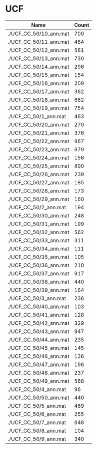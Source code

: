 
# UCF
| Name | Count |
|----|---|
| ./UCF_CC_50/10_ann.mat  | 700  |
| ./UCF_CC_50/11_ann.mat  | 484  |
| ./UCF_CC_50/12_ann.mat  | 581  |
| ./UCF_CC_50/13_ann.mat  | 730  |
| ./UCF_CC_50/14_ann.mat  | 296  |
| ./UCF_CC_50/15_ann.mat  | 154  |
| ./UCF_CC_50/16_ann.mat  | 209  |
| ./UCF_CC_50/17_ann.mat  | 362  |
| ./UCF_CC_50/18_ann.mat  | 682  |
| ./UCF_CC_50/19_ann.mat  | 754  |
| ./UCF_CC_50/1_ann.mat   | 463  |
| ./UCF_CC_50/20_ann.mat  | 270  |
| ./UCF_CC_50/21_ann.mat  | 376  |
| ./UCF_CC_50/22_ann.mat  | 967  |
| ./UCF_CC_50/23_ann.mat  | 679  |
| ./UCF_CC_50/24_ann.mat  | 156  |
| ./UCF_CC_50/25_ann.mat  | 890  |
| ./UCF_CC_50/26_ann.mat  | 239  |
| ./UCF_CC_50/27_ann.mat  | 185  |
| ./UCF_CC_50/28_ann.mat  | 173  |
| ./UCF_CC_50/29_ann.mat  | 160  |
| ./UCF_CC_50/2_ann.mat   | 194  |
| ./UCF_CC_50/30_ann.mat  | 248  |
| ./UCF_CC_50/31_ann.mat  | 199  |
| ./UCF_CC_50/32_ann.mat  | 562  |
| ./UCF_CC_50/33_ann.mat  | 311  |
| ./UCF_CC_50/34_ann.mat  | 111  |
| ./UCF_CC_50/35_ann.mat  | 105  |
| ./UCF_CC_50/36_ann.mat  | 210  |
| ./UCF_CC_50/37_ann.mat  | 917  |
| ./UCF_CC_50/38_ann.mat  | 440  |
| ./UCF_CC_50/39_ann.mat  | 164  |
| ./UCF_CC_50/3_ann.mat   | 236  |
| ./UCF_CC_50/40_ann.mat  | 103  |
| ./UCF_CC_50/41_ann.mat  | 128  |
| ./UCF_CC_50/42_ann.mat  | 329  |
| ./UCF_CC_50/43_ann.mat  | 947  |
| ./UCF_CC_50/44_ann.mat  | 235  |
| ./UCF_CC_50/45_ann.mat  | 145  |
| ./UCF_CC_50/46_ann.mat  | 136  |
| ./UCF_CC_50/47_ann.mat  | 196  |
| ./UCF_CC_50/48_ann.mat  | 237  |
| ./UCF_CC_50/49_ann.mat  | 588  |
| ./UCF_CC_50/4_ann.mat   | 96   |
| ./UCF_CC_50/50_ann.mat  | 440  |
| ./UCF_CC_50/5_ann.mat   | 469  |
| ./UCF_CC_50/6_ann.mat   | 255  |
| ./UCF_CC_50/7_ann.mat   | 648  |
| ./UCF_CC_50/8_ann.mat   | 104  |
| ./UCF_CC_50/9_ann.mat   | 340  |
